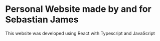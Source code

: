 # Personal Website made by and for Sebastian James

This website was developed using React with Typescript and JavaScript
